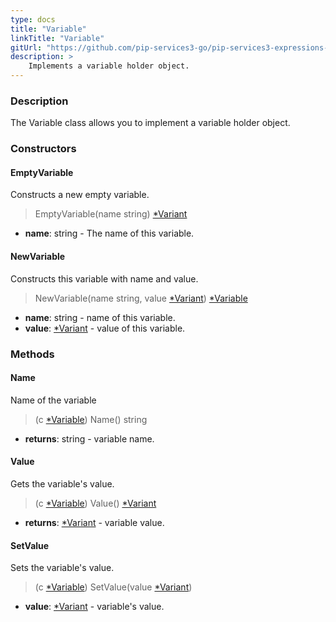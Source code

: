 ```yaml
---
type: docs
title: "Variable"
linkTitle: "Variable"
gitUrl: "https://github.com/pip-services3-go/pip-services3-expressions-go"
description: > 
    Implements a variable holder object.
---
```


### Description

The Variable class allows you to implement a variable holder object.

### Constructors

#### EmptyVariable
Constructs a new empty variable.
> EmptyVariable(name string) [*Variant](../../../variants/variant)

- **name**: string - The name of this variable.

#### NewVariable
Constructs this variable with name and value.
> NewVariable(name string, value [*Variant](../../../variants/variant)) [*Variable]()

- **name**: string - name of this variable.
- **value**: [*Variant](../../../variants/variant) - value of this variable.


### Methods

#### Name
Name of the variable
> (c [*Variable]()) Name() string

- **returns**: string - variable name.

#### Value
Gets the variable's value.
> (c [*Variable]()) Value() [*Variant](../../../variants/variant)

- **returns**: [*Variant](../../../variants/variant) - variable value.

#### SetValue

Sets the variable's value.

> (c [*Variable]()) SetValue(value [*Variant](../../../variants/variant)) 

- **value**: [*Variant](../../../variants/variant) - variable's value.
